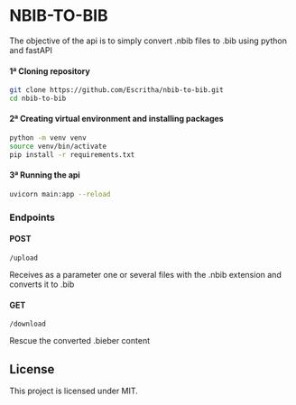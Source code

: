 # NBIB-TO-BIB

The objective of the api is to simply convert .nbib files to .bib using python and fastAPI

#### 1ª Cloning repository
```bash
git clone https://github.com/Escritha/nbib-to-bib.git
cd nbib-to-bib
```

#### 2ª Creating virtual environment and installing packages
```bash
python -m venv venv
source venv/bin/activate
pip install -r requirements.txt
```
#### 3ª Running the api
```bash
uvicorn main:app --reload
```

### Endpoints

#### POST

`/upload`

Receives as a parameter one or several files with the .nbib extension and converts it to .bib

#### GET

`/download`

Rescue the converted .bieber content

## License

This project is licensed under MIT.
